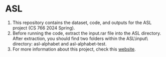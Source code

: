 # ASL

1. This repository contains the dataset, code, and outputs for the ASL project (CS 766 2024 Spring).
2. Before running the code, extract the input.rar file into the ASL directory. After extraction, you should find two folders within the ASL\input\ directory: asl-alphabet and asl-alphabet-test.
3. For more information about this project, check this [website](https://cs766asl.wordpress.com/).
